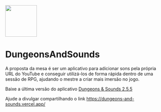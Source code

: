 <img src="https://dungeons-and-sounds.vercel.app/Content/img/logo.png" width="100" />

# DungeonsAndSounds

A proposta da mesa é ser um aplicativo para adicionar sons pela própria URL do YouTube e conseguir utilizá-los de forma rápida dentro de uma sessão de RPG, ajudando o mestre a criar mais imersão no jogo.

Baixe a última versão do aplicativo <a href="https://drive.google.com/file/d/1Y6b9wSV9Xi8ILZGua-tGO-VOFJImqdP4/view?usp=share_link">Dungeons & Sounds 2.5.5</a>

Ajude a divulgar compartilhando o link <a href="https://dungeons-and-sounds.vercel.app/">https://dungeons-and-sounds.vercel.app/</a>
